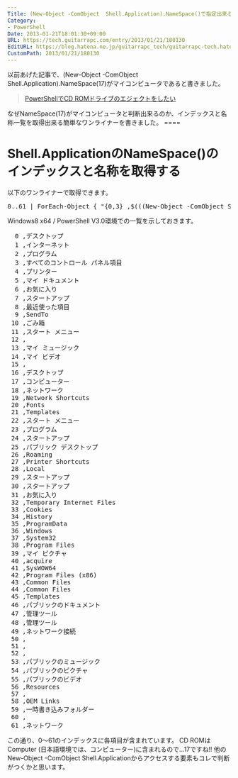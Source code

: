 ```yaml
---
Title: (New-Object -ComObject  Shell.Application).NameSpace()で指定出来るインデックスと名称一覧
Category:
- PowerShell
Date: 2013-01-21T18:01:30+09:00
URL: https://tech.guitarrapc.com/entry/2013/01/21/180130
EditURL: https://blog.hatena.ne.jp/guitarrapc_tech/guitarrapc-tech.hatenablog.com/atom/entry/11696248318757675332
CustomPath: 2013/01/21/180130
---
```


<p>以前あげた記事で、(New-Object -ComObject Shell.Application).NameSpace(17)がマイコンピュータであると書きました。</p>
<blockquote><a href="http://wp.me/p2SHCh-9a" target="_blank">PowerShellでCD ROMドライブのエジェクトをしたい</a></blockquote>
<p>なぜNameSpace(17)がマイコンピュータと判断出来るのか、インデックスと名称一覧を取得出来る簡単なワンライナーを書きました。 ====</p>
<h1>Shell.ApplicationのNameSpace()のインデックスと名称を取得する</h1>
<p>以下のワンライナーで取得できます。</p>
<pre class="brush: powershell">0..61 | ForEach-Object { "{0,3} ,$(((New-Object -ComObject Shell.Application).NameSpace($_)).Title)" -F $_ }
</pre>
<p>Windows8 x64 / PowerShell V3.0環境での一覧を示しておきます。</p>
<pre class="brush: powershell">  0 ,デスクトップ
  1 ,インターネット
  2 ,プログラム
  3 ,すべてのコントロール パネル項目
  4 ,プリンター
  5 ,マイ ドキュメント
  6 ,お気に入り
  7 ,スタートアップ
  8 ,最近使った項目
  9 ,SendTo
 10 ,ごみ箱
 11 ,スタート メニュー
 12 ,
 13 ,マイ ミュージック
 14 ,マイ ビデオ
 15 ,
 16 ,デスクトップ
 17 ,コンピューター
 18 ,ネットワーク
 19 ,Network Shortcuts
 20 ,Fonts
 21 ,Templates
 22 ,スタート メニュー
 23 ,プログラム
 24 ,スタートアップ
 25 ,パブリック デスクトップ
 26 ,Roaming
 27 ,Printer Shortcuts
 28 ,Local
 29 ,スタートアップ
 30 ,スタートアップ
 31 ,お気に入り
 32 ,Temporary Internet Files
 33 ,Cookies
 34 ,History
 35 ,ProgramData
 36 ,Windows
 37 ,System32
 38 ,Program Files
 39 ,マイ ピクチャ
 40 ,acquire
 41 ,SysWOW64
 42 ,Program Files (x86)
 43 ,Common Files
 44 ,Common Files
 45 ,Templates
 46 ,パブリックのドキュメント
 47 ,管理ツール
 48 ,管理ツール
 49 ,ネットワーク接続
 50 ,
 51 ,
 52 ,
 53 ,パブリックのミュージック
 54 ,パブリックのピクチャ
 55 ,パブリックのビデオ
 56 ,Resources
 57 ,
 58 ,OEM Links
 59 ,一時書き込みフォルダー
 60 ,
 61 ,ネットワーク
</pre>
<p>この通り、0～61のインデックスに各項目が含まれています。 CD ROMはComputer (日本語環境では、コンピューター)に含まれるので…17ですね!! 他のNew-Object -ComObject Shell.Applicationからアクセスする要素もコレで判断がつくかと思います。</p>
